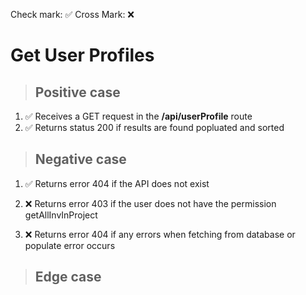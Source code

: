 Check mark: ✅
Cross Mark: ❌

# Get User Profiles

> ## Positive case

1. ✅ Receives a GET request in the **/api/userProfile** route
2. ✅ Returns status 200 if results are found popluated and sorted

> ## Negative case

1. ✅ Returns error 404 if the API does not exist
2. ❌ Returns error 403 if the user does not have the permission getAllInvInProject

3. ❌ Returns error 404 if any errors when fetching from database or populate error occurs

> ## Edge case
